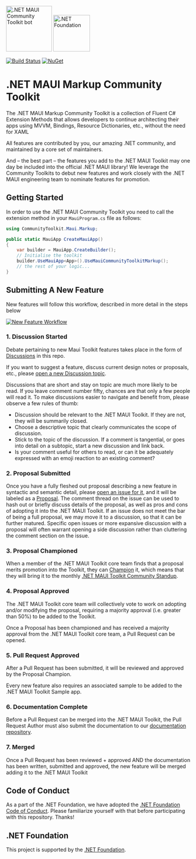 <img src="https://user-images.githubusercontent.com/13558917/137551073-ac8958bf-83e3-4ae3-8623-4db6dce49d02.png" alt=".NET MAUI Community Toolkit bot" width=125 />  [<img src="https://raw.githubusercontent.com/dotnet-foundation/swag/master/logo/dotnetfoundation_v4.svg" alt=".NET Foundation" width=100>](https://dotnetfoundation.org) 

[![Build Status](https://dev.azure.com/dotnet/CommunityToolkit/_apis/build/status/CommunityToolkit.Maui.Markup?branchName=main)](https://dev.azure.com/dotnet/CommunityToolkit/_build/latest?definitionId=173&branchName=main) [![NuGet](https://buildstats.info/nuget/CommunityToolkit.Maui.Markup?includePreReleases=true)](https://www.nuget.org/packages/CommunityToolkit.Maui.Markup/)

# .NET MAUI Markup Community Toolkit

The .NET MAUI Markup Community Toolkit is a collection of Fluent C# Extension Methods that allows developers to continue architecting their apps using MVVM, Bindings, Resource Dictionaries, etc., without the need for XAML

All features are contributed by you, our amazing .NET community, and maintained by a core set of maintainers.

And – the best part – the features you add to the .NET MAUI Toolkit may one day be included into the official .NET MAUI library! We leverage the Community Toolkits to debut new features and work closely with the .NET MAUI engineering team to nominate features for promotion.

## Getting Started

In order to use the .NET MAUI Community Toolkit you need to call the extension method in your `MauiProgram.cs` file as follows:

```csharp
using CommunityToolkit.Maui.Markup;

public static MauiApp CreateMauiApp()
{
    var builder = MauiApp.CreateBuilder();
    // Initialise the toolkit
 	builder.UseMauiApp<App>().UseMauiCommunityToolkitMarkup();
    // the rest of your logic...
}
```

## Submitting A New Feature

New features will follow this workflow, described in more detail in the steps below

[![New Feature Workflow](https://user-images.githubusercontent.com/13558917/160910778-1e61f478-f1f6-48b4-8d37-8016eae1bd12.png)](./build/workflow.sketch)

### 1. Discussion Started

Debate pertaining to new Maui Toolkit features takes place in the form of [Discussions](https://github.com/communitytoolkit/maui.markup/discussions) in this repo.

If you want to suggest a feature, discuss current design notes or proposals, etc., please [open a new Discussion topic](https://github.com/communitytoolkit/maui.markup/discussions/new).

Discussions that are short and stay on topic are much more likely to be read. If you leave comment number fifty, chances are that only a few people will read it. To make discussions easier to navigate and benefit from, please observe a few rules of thumb:

- Discussion should be relevant to the .NET MAUI Toolkit. If they are not, they will be summarily closed.
- Choose a descriptive topic that clearly communicates the scope of discussion.
- Stick to the topic of the discussion. If a comment is tangential, or goes into detail on a subtopic, start a new discussion and link back.
- Is your comment useful for others to read, or can it be adequately expressed with an emoji reaction to an existing comment?

### 2. Proposal Submitted
Once you have a fully fleshed out proposal describing a new feature in syntactic and semantic detail, please [open an issue for it](https://github.com/communitytoolkit/maui.markup/issues/new/choose), and it will be labeled as a [Proposal](https://github.com/communitytoolkit/maui.markup/issues?q=is%3Aopen+is%3Aissue+label%3Aproposal). The comment thread on the issue can be used to hash out or briefly discuss details of the proposal, as well as pros and cons of adopting it into the .NET MAUI Toolkit. If an issue does not meet the bar of being a full proposal, we may move it to a discussion, so that it can be further matured. Specific open issues or more expansive discussion with a proposal will often warrant opening a side discussion rather than cluttering the comment section on the issue.

### 3. Proposal Championed
When a member of the .NET MAUI Toolkit core team finds that a proposal merits promotion into the Toolkit, they can [Champion](https://github.com/communitytoolkit/maui.markup/issues?q=is%3Aopen+is%3Aissue+label%3A%22proposal+champion%22) it, which means that they will bring it to the monthly [.NET MAUI Toolkit Community Standup](https://www.youtube.com/watch?v=0ZBh2Hl54ZY). 

### 4. Proposal Approved
The .NET MAUI Toolkit core team will collectively vote to work on adopting and/or modifying the proposal, requiring a majority approval (i.e. greater than 50%) to be added to the Toolkit.

Once a Proposal has been championed and has received a majority approval from the .NET MAUI Toolkit core team, a Pull Request can be opened.

### 5. Pull Request Approved
After a Pull Request has been submitted, it will be reviewed and approved by the Proposal Champion. 

Every new feature also requires an associated sample to be added to the .NET MAUI Toolkit Sample app.

### 6. Documentation Complete 
Before a Pull Request can be merged into the .NET MAUI Toolkit, the Pull Request Author must also submit the documentation to our [documentation repository](https://github.com/MicrosoftDocs/CommunityToolkit).

### 7. Merged
Once a Pull Request has been reviewed + approved AND the documentation has been written, submitted and approved, the new feature will be merged adding it to the .NET MAUI Toolkit

## Code of Conduct
As a part of the .NET Foundation, we have adopted the [.NET Foundation Code of Conduct](https://dotnetfoundation.org/code-of-conduct). Please familiarize yourself with that before participating with this repository. Thanks!

## .NET Foundation
This project is supported by the [.NET Foundation](https://dotnetfoundation.org).
